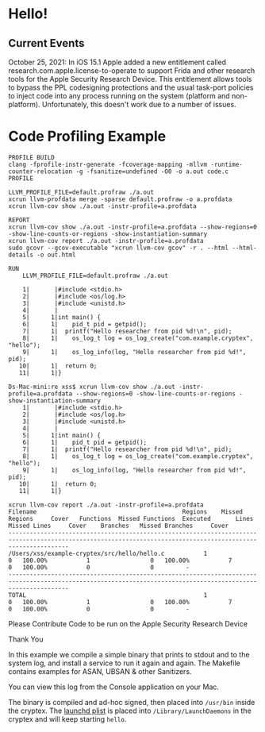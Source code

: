 # Hello!

Current Events
-------
October 25, 2021: In iOS 15.1 Apple added a new entitlement called research.com.apple.license-to-operate to support Frida and other research tools for the Apple Security Research Device. This entitlement allows tools to bypass the PPL codesigning protections and the usual task-port policies to inject code into any process running on the system (platform and non-platform). Unfortunately, this doesn't work due to a number of issues.

Code Profiling Example
=======
```
PROFILE BUILD
clang -fprofile-instr-generate -fcoverage-mapping -mllvm -runtime-counter-relocation -g -fsanitize=undefined -O0 -o a.out code.c
PROFILE

LLVM_PROFILE_FILE=default.profraw ./a.out
xcrun llvm-profdata merge -sparse default.profraw -o a.profdata
xcrun llvm-cov show ./a.out -instr-profile=a.profdata

REPORT
xcrun llvm-cov show ./a.out -instr-profile=a.profdata --show-regions=0 -show-line-counts-or-regions -show-instantiation-summary
xcrun llvm-cov report ./a.out -instr-profile=a.profdata
sudo gcovr --gcov-executable "xcrun llvm-cov gcov" -r . --html --html-details -o out.html

RUN
	LLVM_PROFILE_FILE=default.profraw ./a.out

    1|       |#include <stdio.h>
    2|       |#include <os/log.h>
    3|       |#include <unistd.h>
    4|       |
    5|      1|int main() {
    6|      1|    pid_t pid = getpid();
    7|      1|	printf("Hello researcher from pid %d!\n", pid);
    8|      1|    os_log_t log = os_log_create("com.example.cryptex", "hello");
    9|      1|    os_log_info(log, "Hello researcher from pid %d!", pid);
   10|      1|	return 0;
   11|      1|}

Ds-Mac-mini:re xss$ xcrun llvm-cov show ./a.out -instr-profile=a.profdata --show-regions=0 -show-line-counts-or-regions -show-instantiation-summary
    1|       |#include <stdio.h>
    2|       |#include <os/log.h>
    3|       |#include <unistd.h>
    4|       |
    5|      1|int main() {
    6|      1|    pid_t pid = getpid();
    7|      1|	printf("Hello researcher from pid %d!\n", pid);
    8|      1|    os_log_t log = os_log_create("com.example.cryptex", "hello");
    9|      1|    os_log_info(log, "Hello researcher from pid %d!", pid);
   10|      1|	return 0;
   11|      1|}

xcrun llvm-cov report ./a.out -instr-profile=a.profdata
Filename                                         Regions    Missed Regions     Cover   Functions  Missed Functions  Executed       Lines      Missed Lines     Cover    Branches   Missed Branches     Cover
-------------------------------------------------------------------------------------------------------------------------------------------------------------
/Users/xss/example-cryptex/src/hello/hello.c           1                 0   100.00%           1                 0   100.00%           7                 0   100.00%           0                 0         -
-------------------------------------------------------------------------------------------------------------------------------------------------------------
TOTAL                                                  1                 0   100.00%           1                 0   100.00%           7                 0   100.00%           0                 0         -

```

Please Contribute Code to be run on the Apple Security Research Device

Thank You


In this example we compile a simple binary that prints to
stdout and to the system log, and install a service to
run it again and again. The Makefile contains examples
for ASAN, UBSAN & other Sanitizers.

You can view this log from the Console application on your
Mac.

The binary is compiled and ad-hoc signed, then placed
into `/usr/bin` inside the cryptex. The
[launchd plist](hello.plist) is placed into
`/Library/LaunchDaemons` in the cryptex and will keep
starting `hello`.


